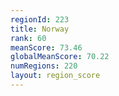 ```yaml
---
regionId: 223
title: Norway
rank: 60
meanScore: 73.46
globalMeanScore: 70.22
numRegions: 220
layout: region_score
---
```

